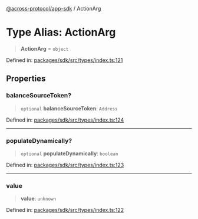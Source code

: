 [@across-protocol/app-sdk](../README.md) / ActionArg

# Type Alias: ActionArg

> **ActionArg** = `object`

Defined in: [packages/sdk/src/types/index.ts:121](https://github.com/across-protocol/toolkit/blob/6b29eb5487c0ac0b498f1f420b1793303bd8b70a/packages/sdk/src/types/index.ts#L121)

## Properties

### balanceSourceToken?

> `optional` **balanceSourceToken**: `Address`

Defined in: [packages/sdk/src/types/index.ts:124](https://github.com/across-protocol/toolkit/blob/6b29eb5487c0ac0b498f1f420b1793303bd8b70a/packages/sdk/src/types/index.ts#L124)

***

### populateDynamically?

> `optional` **populateDynamically**: `boolean`

Defined in: [packages/sdk/src/types/index.ts:123](https://github.com/across-protocol/toolkit/blob/6b29eb5487c0ac0b498f1f420b1793303bd8b70a/packages/sdk/src/types/index.ts#L123)

***

### value

> **value**: `unknown`

Defined in: [packages/sdk/src/types/index.ts:122](https://github.com/across-protocol/toolkit/blob/6b29eb5487c0ac0b498f1f420b1793303bd8b70a/packages/sdk/src/types/index.ts#L122)
